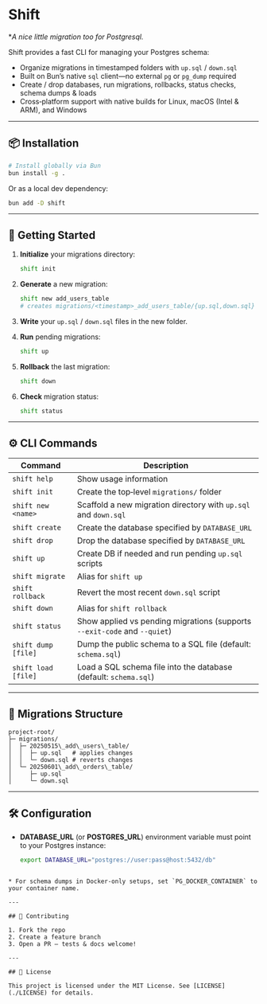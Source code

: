 # Shift

**A nice little migration too for Postgresql.*

Shift provides a fast CLI for managing your Postgres schema:

* Organize migrations in timestamped folders with `up.sql` / `down.sql`
* Built on Bun’s native `sql` client—no external `pg` or `pg_dump` required
* Create / drop databases, run migrations, rollbacks, status checks, schema dumps & loads
* Cross‑platform support with native builds for Linux, macOS (Intel & ARM), and Windows

---

## 📦 Installation

```bash
# Install globally via Bun
bun install -g .
```

Or as a local dev dependency:

```bash
bun add -D shift
```

---

## 🚀 Getting Started

1. **Initialize** your migrations directory:

   ```bash
   shift init
   ```

2. **Generate** a new migration:

   ```bash
   shift new add_users_table
   # creates migrations/<timestamp>_add_users_table/{up.sql,down.sql}
   ```

3. **Write** your `up.sql` / `down.sql` files in the new folder.

4. **Run** pending migrations:

   ```bash
   shift up
   ```

5. **Rollback** the last migration:

   ```bash
   shift down
   ```

6. **Check** migration status:

   ```bash
   shift status
   ```

---

## ⚙️ CLI Commands

| Command             | Description                                                               |
| ------------------- | ------------------------------------------------------------------------- |
| `shift help`        | Show usage information                                                    |
| `shift init`        | Create the top‑level `migrations/` folder                                 |
| `shift new <name>`  | Scaffold a new migration directory with `up.sql` and `down.sql`           |
| `shift create`      | Create the database specified by `DATABASE_URL`                           |
| `shift drop`        | Drop the database specified by `DATABASE_URL`                             |
| `shift up`          | Create DB if needed and run pending `up.sql` scripts                      |
| `shift migrate`     | Alias for `shift up`                                                      |
| `shift rollback`    | Revert the most recent `down.sql` script                                  |
| `shift down`        | Alias for `shift rollback`                                                |
| `shift status`      | Show applied vs pending migrations (supports `--exit-code` and `--quiet`) |
| `shift dump [file]` | Dump the public schema to a SQL file (default: `schema.sql`)              |
| `shift load [file]` | Load a SQL schema file into the database (default: `schema.sql`)          |

---

## 📂 Migrations Structure

```
project-root/
├─ migrations/
│  ├─ 20250515\_add\_users\_table/
│  │  ├─ up.sql   # applies changes
│  │  └─ down.sql # reverts changes
│  └─ 20250601\_add\_orders\_table/
│     ├─ up.sql
│     └─ down.sql

````

---

## 🛠️ Configuration

- **DATABASE_URL** (or **POSTGRES_URL**) environment variable must point to your Postgres instance:
  ```bash
  export DATABASE_URL="postgres://user:pass@host:5432/db"
````

* For schema dumps in Docker-only setups, set `PG_DOCKER_CONTAINER` to your container name.

---

## 🤝 Contributing

1. Fork the repo
2. Create a feature branch
3. Open a PR — tests & docs welcome!

---

## 📄 License

This project is licensed under the MIT License. See [LICENSE](./LICENSE) for details.
